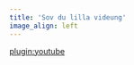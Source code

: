 ```yaml
---
title: 'Sov du lilla videung'
image_align: left
---
```


[plugin:youtube](https://youtu.be/i2ZXryRBYFM)